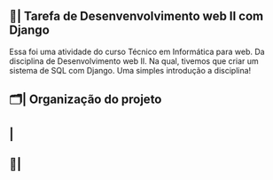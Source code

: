 ## 📑| Tarefa de Desenvenvolvimento web II com Django

  Essa foi uma atividade do curso Técnico em Informática para web. Da disciplina de Desenvolvimento web II. Na qual, tivemos que criar um sistema de SQL com Django. Uma simples introdução a disciplina! 
  

## 🗂️| Organização do projeto 

## |

## 📧| 



